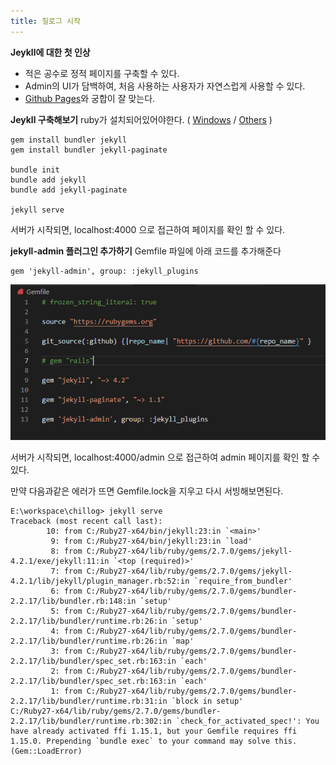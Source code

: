```yaml
---
title: 칠로그 시작
---
```


**Jeykll에 대한 첫 인상**
* 적은 공수로 정적 페이지를 구축할 수 있다.
* Admin의 UI가 담백하여, 처음 사용하는 사용자가 자연스럽게 사용할 수 있다.
* [Github Pages](https://pages.github.com/)와  궁합이 잘 맞는다.

**Jeykll 구축해보기**
ruby가 설치되어있어야한다. ( [Windows](https://rubyinstaller.org/downloads/) / [Others](https://www.ruby-lang.org/ko/documentation/installation/) )

```
gem install bundler jekyll
gem install bundler jekyll-paginate

bundle init
bundle add jekyll
bundle add jekyll-paginate

jekyll serve
```
서버가 시작되면, localhost:4000 으로 접근하여 페이지를 확인 할 수 있다.

**jekyll-admin 플러그인 추가하기**
Gemfile 파일에 아래 코드를 추가해준다

```
gem 'jekyll-admin', group: :jekyll_plugins
```

![](/public/img/2021_04_12_00.PNG)

서버가 시작되면, localhost:4000/admin 으로 접근하여 admin 페이지를 확인 할 수 있다.


만약 다음과같은 에러가 뜨면 Gemfile.lock을 지우고 다시 서빙해보면된다.
```
E:\workspace\chillog> jekyll serve
Traceback (most recent call last):
        10: from C:/Ruby27-x64/bin/jekyll:23:in `<main>'
         9: from C:/Ruby27-x64/bin/jekyll:23:in `load'
         8: from C:/Ruby27-x64/lib/ruby/gems/2.7.0/gems/jekyll-4.2.1/exe/jekyll:11:in `<top (required)>'
         7: from C:/Ruby27-x64/lib/ruby/gems/2.7.0/gems/jekyll-4.2.1/lib/jekyll/plugin_manager.rb:52:in `require_from_bundler'
         6: from C:/Ruby27-x64/lib/ruby/gems/2.7.0/gems/bundler-2.2.17/lib/bundler.rb:148:in `setup'
         5: from C:/Ruby27-x64/lib/ruby/gems/2.7.0/gems/bundler-2.2.17/lib/bundler/runtime.rb:26:in `setup'
         4: from C:/Ruby27-x64/lib/ruby/gems/2.7.0/gems/bundler-2.2.17/lib/bundler/runtime.rb:26:in `map'
         3: from C:/Ruby27-x64/lib/ruby/gems/2.7.0/gems/bundler-2.2.17/lib/bundler/spec_set.rb:163:in `each'
         2: from C:/Ruby27-x64/lib/ruby/gems/2.7.0/gems/bundler-2.2.17/lib/bundler/spec_set.rb:163:in `each'
         1: from C:/Ruby27-x64/lib/ruby/gems/2.7.0/gems/bundler-2.2.17/lib/bundler/runtime.rb:31:in `block in setup'
C:/Ruby27-x64/lib/ruby/gems/2.7.0/gems/bundler-2.2.17/lib/bundler/runtime.rb:302:in `check_for_activated_spec!': You have already activated ffi 1.15.1, but your Gemfile requires ffi 1.15.0. Prepending `bundle exec` to your command may solve this. (Gem::LoadError)
```
